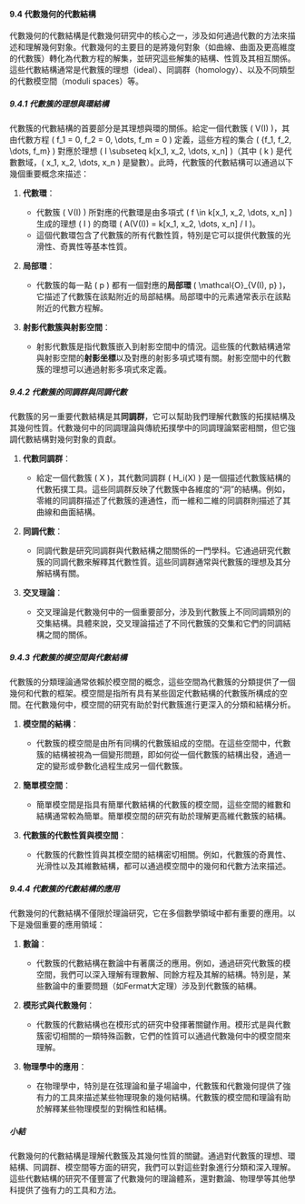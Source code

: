 #### 9.4 代數幾何的代數結構

代數幾何的代數結構是代數幾何研究中的核心之一，涉及如何通過代數的方法來描述和理解幾何對象。代數幾何的主要目的是將幾何對象（如曲線、曲面及更高維度的代數簇）轉化為代數方程的解集，並研究這些解集的結構、性質及其相互關係。這些代數結構通常是代數簇的理想（ideal）、同調群（homology）、以及不同類型的代數模空間（moduli spaces）等。

##### 9.4.1 代數簇的理想與環結構

代數簇的代數結構的首要部分是其理想與環的關係。給定一個代數簇 \( V(I) \)，其由代數方程 \( f_1 = 0, f_2 = 0, \dots, f_m = 0 \) 定義，這些方程的集合 \( \{f_1, f_2, \dots, f_m\} \) 對應於理想 \( I \subseteq k[x_1, x_2, \dots, x_n] \)（其中 \( k \) 是代數數域，\( x_1, x_2, \dots, x_n \) 是變數）。此時，代數簇的代數結構可以通過以下幾個重要概念來描述：

1. **代數環**：
   - 代數簇 \( V(I) \) 所對應的代數環是由多項式 \( f \in k[x_1, x_2, \dots, x_n] \) 生成的理想 \( I \) 的商環 \( A(V(I)) = k[x_1, x_2, \dots, x_n] / I \)。
   - 這個代數環包含了代數簇的所有代數性質，特別是它可以提供代數簇的光滑性、奇異性等基本性質。

2. **局部環**：
   - 代數簇的每一點 \( p \) 都有一個對應的**局部環** \( \mathcal{O}_{V(I), p} \)，它描述了代數簇在該點附近的局部結構。局部環中的元素通常表示在該點附近的代數方程解。

3. **射影代數簇與射影空間**：
   - 射影代數簇是指代數簇嵌入到射影空間中的情況。這些簇的代數結構通常與射影空間的**射影坐標**以及對應的射影多項式環有關。射影空間中的代數簇的理想可以通過射影多項式來定義。

##### 9.4.2 代數簇的同調群與同調代數

代數簇的另一重要代數結構是其**同調群**，它可以幫助我們理解代數簇的拓撲結構及其幾何性質。代數幾何中的同調理論與傳統拓撲學中的同調理論緊密相關，但它強調代數結構對幾何對象的貢獻。

1. **代數同調群**：
   - 給定一個代數簇 \( X \)，其代數同調群 \( H_i(X) \) 是一個描述代數簇結構的代數拓撲工具。這些同調群反映了代數簇中各維度的“洞”的結構。例如，零維的同調群描述了代數簇的連通性，而一維和二維的同調群則描述了其曲線和曲面結構。

2. **同調代數**：
   - 同調代數是研究同調群與代數結構之間關係的一門學科。它通過研究代數簇的同調代數來解釋其代數性質。這些同調群通常與代數簇的理想及其分解結構有關。

3. **交叉理論**：
   - 交叉理論是代數幾何中的一個重要部分，涉及到代數簇上不同同調類別的交集結構。具體來說，交叉理論描述了不同代數簇的交集和它們的同調結構之間的關係。

##### 9.4.3 代數簇的模空間與代數結構

代數簇的分類理論通常依賴於模空間的概念，這些空間為代數簇的分類提供了一個幾何和代數的框架。模空間是指所有具有某些固定代數結構的代數簇所構成的空間。在代數幾何中，模空間的研究有助於對代數簇進行更深入的分類和結構分析。

1. **模空間的結構**：
   - 代數簇的模空間是由所有同構的代數簇組成的空間。在這些空間中，代數簇的結構被視為一個變形問題，即如何從一個代數簇的結構出發，通過一定的變形或參數化過程生成另一個代數簇。

2. **簡單模空間**：
   - 簡單模空間是指具有簡單代數結構的代數簇的模空間，這些空間的維數和結構通常較為簡單。簡單模空間的研究有助於理解更高維代數簇的結構。

3. **代數簇的代數性質與模空間**：
   - 代數簇的代數性質與其模空間的結構密切相關。例如，代數簇的奇異性、光滑性以及其維數結構，都可以通過模空間中的幾何和代數方法來描述。

##### 9.4.4 代數簇的代數結構的應用

代數幾何的代數結構不僅限於理論研究，它在多個數學領域中都有重要的應用。以下是幾個重要的應用領域：

1. **數論**：
   - 代數簇的代數結構在數論中有著廣泛的應用。例如，通過研究代數簇的模空間，我們可以深入理解有理數解、同餘方程及其解的結構。特別是，某些數論中的重要問題（如Fermat大定理）涉及到代數簇的結構。

2. **模形式與代數幾何**：
   - 代數簇的代數結構也在模形式的研究中發揮著關鍵作用。模形式是與代數簇密切相關的一類特殊函數，它們的性質可以通過代數幾何中的模空間來理解。

3. **物理學中的應用**：
   - 在物理學中，特別是在弦理論和量子場論中，代數簇和代數幾何提供了強有力的工具來描述某些物理現象的幾何結構。代數簇的模空間和理論有助於解釋某些物理模型的對稱性和結構。

##### 小結

代數幾何的代數結構是理解代數簇及其幾何性質的關鍵。通過對代數簇的理想、環結構、同調群、模空間等方面的研究，我們可以對這些對象進行分類和深入理解。這些代數結構的研究不僅豐富了代數幾何的理論體系，還對數論、物理學等其他學科提供了強有力的工具和方法。
